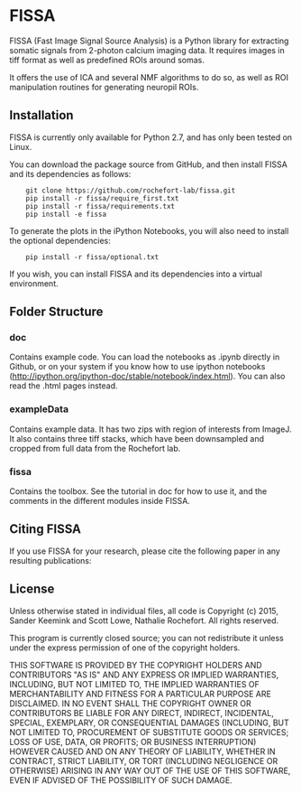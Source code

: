 FISSA
=====

FISSA (Fast Image Signal Source Analysis) is a Python library for extracting
somatic signals from 2-photon calcium imaging data.
It requires images in tiff format as well as predefined ROIs around somas. 

It offers the use of ICA and several NMF algorithms to do so, as well as 
ROI manipulation routines for generating neuropil ROIs. 


Installation
------------

FISSA is currently only available for Python 2.7, and has only been tested on
Linux.

You can download the package source from GitHub, and then install FISSA and its 
dependencies as follows:

```unix
    git clone https://github.com/rochefort-lab/fissa.git
    pip install -r fissa/require_first.txt
    pip install -r fissa/requirements.txt
    pip install -e fissa
```

To generate the plots in the iPython Notebooks, you will also need to install
the optional dependencies:

```unix
    pip install -r fissa/optional.txt
```

If you wish, you can install FISSA and its dependencies into a virtual
environment.


Folder Structure
----------------
### doc
Contains example code. You can load the notebooks as .ipynb directly in Github, 
or on your system if you know how to use ipython notebooks 
(http://ipython.org/ipython-doc/stable/notebook/index.html). 
You can also read the .html pages instead. 

### exampleData
Contains example data. It has two zips with region of interests from ImageJ. 
It also contains three tiff stacks, which have been downsampled and cropped 
from full data from the Rochefort lab. 

### fissa
Contains the toolbox. See the tutorial in doc for how to use it, and the comments 
in the different modules inside FISSA.


Citing FISSA
-------
If you use FISSA for your research, please cite the following paper 
in any resulting publications:


License
-------

Unless otherwise stated in individual files, all code is
Copyright (c) 2015, Sander Keemink and Scott Lowe, Nathalie Rochefort.
All rights reserved.

This program is currently closed source; you can not redistribute it unless
under the express permission of one of the copyright holders.

THIS SOFTWARE IS PROVIDED BY THE COPYRIGHT HOLDERS AND CONTRIBUTORS "AS IS"
AND ANY EXPRESS OR IMPLIED WARRANTIES, INCLUDING, BUT NOT LIMITED TO, THE
IMPLIED WARRANTIES OF MERCHANTABILITY AND FITNESS FOR A PARTICULAR PURPOSE
ARE DISCLAIMED. IN NO EVENT SHALL THE COPYRIGHT OWNER OR CONTRIBUTORS BE
LIABLE FOR ANY DIRECT, INDIRECT, INCIDENTAL, SPECIAL, EXEMPLARY, OR
CONSEQUENTIAL DAMAGES (INCLUDING, BUT NOT LIMITED TO, PROCUREMENT OF
SUBSTITUTE GOODS OR SERVICES; LOSS OF USE, DATA, OR PROFITS; OR BUSINESS
INTERRUPTION) HOWEVER CAUSED AND ON ANY THEORY OF LIABILITY, WHETHER IN
CONTRACT, STRICT LIABILITY, OR TORT (INCLUDING NEGLIGENCE OR OTHERWISE)
ARISING IN ANY WAY OUT OF THE USE OF THIS SOFTWARE, EVEN IF ADVISED OF THE
POSSIBILITY OF SUCH DAMAGE.
